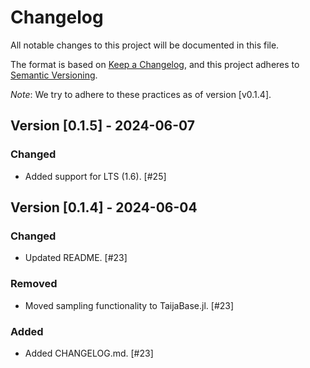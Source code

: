 # Changelog

All notable changes to this project will be documented in this file.

The format is based on [Keep a Changelog](https://keepachangelog.com/en/1.1.0/), and this project adheres to [Semantic Versioning](https://semver.org/spec/v2.0.0.html).

*Note*: We try to adhere to these practices as of version [v0.1.4].

## Version [0.1.5] - 2024-06-07

### Changed

- Added support for LTS (1.6). [#25]

## Version [0.1.4] - 2024-06-04

### Changed

- Updated README. [#23]

### Removed

- Moved sampling functionality to TaijaBase.jl. [#23]

### Added

- Added CHANGELOG.md. [#23]